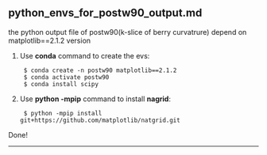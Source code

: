 ## python_envs_for_postw90_output.md
the python output file of postw90(k-slice of berry curvatrure) depend on matplotlib==2.1.2 version

1. Use  __conda__ command to create the evs: 

        $ conda create -n postw90 matplotlib==2.1.2
        $ conda activate postw90
        $ conda install scipy

2. Use  __python -mpip__ command to install __nagrid__:

        $ python -mpip install git+https://github.com/matplotlib/natgrid.git



Done!

-------------------------
